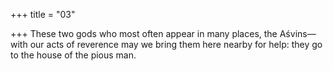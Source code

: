 +++
title = "03"

+++
These two gods who most often appear in many places, the Aśvins— with our acts of reverence
may we bring them here nearby for help: they go to the house of the  pious man.